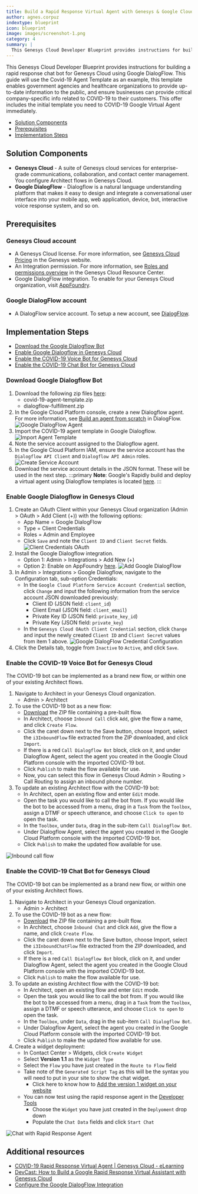 ```yaml
---
title: Build a Rapid Response Virtual Agent with Genesys & Google Cloud
author: agnes.corpuz
indextype: blueprint
icon: blueprint
image: images/screenshot-1.png
category: 4
summary: |
  This Genesys Cloud Developer Blueprint provides instructions for building a rapid response voice and chat bot for Genesys Cloud using Google DialogFlow. This guide will use the Covid-19 Agent Template as an example, this template enables government agencies and healthcare organizations to provide up-to-date information to the public, and ensure businesses can provide critical company-specific info related to COVID-19 to their customers. This offer includes the initial template you need to COVID-19 Google Virtual Agent immediately.
---
```


This Genesys Cloud Developer Blueprint provides instructions for building a rapid response chat bot for Genesys Cloud using Google DialogFlow. This guide will use the Covid-19 Agent Template as an example, this template enables government agencies and healthcare organizations to provide up-to-date information to the public, and ensure businesses can provide critical company-specific info related to COVID-19 to their customers. This offer includes the initial template you need to COVID-19 Google Virtual Agent immediately.

* [Solution Components](#Solution_Components)
* [Prerequisites](#Prerequisites)
* [Implementation Steps](#Implementation_Steps)

## Solution Components

* **Genesys Cloud** - A suite of Genesys cloud services for enterprise-grade communications, collaboration, and contact center management. You configure Architect flows in Genesys Cloud.
* **Google DialogFlow** - Dialogflow is a natural language understanding platform that makes it easy to design and integrate a conversational user interface into your mobile app, web application, device, bot, interactive voice response system, and so on.

## Prerequisites
### Genesys Cloud account

* A Genesys Cloud license. For more information, see [Genesys Cloud Pricing](https://www.genesys.com/pricing "Opens the Genesys Cloud pricing page") in the Genesys website.
* An Integration permission. For more information, see [Roles and permissions overview](https://help.mypurecloud.com/?p=24360 "Opens the Roles and permissions overview article") in the Genesys Cloud Resource Center.
* Google DialogFlow integration. To enable for your Genesys Cloud organization, visit [AppFoundry](https://appfoundry.genesys.com/filter/purecloud/listing/43a28e86-6158-4f86-b705-0b7471e24cfe).

### Google DialogFlow account
* A DialogFlow service account. To setup a new account, see [DialogFlow](https://dialogflow.com/ "Opens the Google DialogFlow page").

## Implementation Steps

* [Download the Google Dialogflow Bot](#Download_Google_Dialogflow_Bot)
* [Enable Google Dialogflow in Genesys Cloud](#Enable_Google_Dialogflow_in_Genesys_Cloud)
* [Enable the COVID-19 Voice Bot for Genesys Cloud](#Enable_the_COVID-19_Voice_Bot_for_Genesys_Cloud)
* [Enable the COVID-19 Chat Bot for Genesys Cloud](#Enable_the_COVID-19_Chat_Bot_for_Genesys_Cloud)

### Download Google Dialogflow Bot
1. Download the following zip files [here](https://github.com/GenesysCloudBlueprints/dialogflow-rapid-response-virtual-agent-blueprint/tree/main/blueprint/attachments):
   - covid-19-agent-template.zip
   - dialogflow-fulfillment.zip
2. In the Google Cloud Platform console, create a new Dialogflow agent. For more information, see [Build an agent from scratch](https://cloud.google.com/dialogflow/es/docs/tutorials/build-an-agent) in DialogFlow.
   ![Google DialogFlow Agent](images/create-a-dialogflow-agent.jpg "Google DialogFlow Agent")
3. Import the COVID-19 agent template in Google Dialogflow.
   ![Import Agent Template](images/import-agent-template.jpg "Import Agent Template")
4. Note the service account assigned to the Dialogflow agent.
5. In the Google Cloud Platform IAM, ensure the service account has the `Dialogflow API Client` and `Dialogflow API Admin` roles.
   ![Create Service Account](images/create-service-account.jpg "Create Service Account")
6. Download the service account details in the JSON format. These will be used in the next step.
:::primary
**Note**: Google's Rapidly build and deploy a virtual agent using Dialogflow templates is located [here](https://cloud.google.com/dialogflow/docs/tutorials/covid19-rapid-response).
:::

### Enable Google Dialogflow in Genesys Cloud
1. Create an OAuth Client within your Genesys Cloud organization (Admin > OAuth > Add Client (+)) with the following options:
   - App Name = Google DialogFlow
   - Type = Client Credentials
   - Roles = Admin and Employee
   - Click `Save` and note the `Client ID` and `Client Secret` fields.
   ![Client Credentials OAuth](images/create-client-credential-oauth.jpg "Client Credentials OAuth")
2. Install the Google Dialogflow integration.
   - Option 1: Admin > Integrations > Add New (+)
   - Option 2: Enable on AppFoundry [here](https://appfoundry.genesys.com/filter/genesyscloud/listing/43a28e86-6158-4f86-b705-0b7471e24cfe).
   ![Add Google DialogFlow](images/add-dialogflow-interaction.jpg "Add Google DialogFlow")
3. In Admin > Integrations > Google Dialogflow, navigate to the Configuration tab, sub-option Credentials:
   - In the `Google Cloud Platform Service Account Credential` section, click `Change` and input the following information from the service account JSON downloaded previously:
     - Client ID (JSON field: `client_id`)
     - Client Email (JSON field: `client_email`)
     - Private Key ID (JSON field: `private_key_id`)
     - Private Key (JSON field: `private_key`)
   - In the `Genesys Cloud OAuth Client Credential` section, click `Change` and input the newly created `Client ID` and `Client Secret` values from item 1 above.
   ![Google DialogFlow Credential Configuration](images/dialogflow-interaction-credentials-configuration.jpg "Google DialogFlow Credential Configuration")
4. Click the Details tab, toggle from `Inactive` to `Active`, and click `Save`.

### Enable the COVID-19 Voice Bot for Genesys Cloud
The COVID-19 bot can be implemented as a brand new flow, or within one of your existing Architect flows.

1. Navigate to Architect in your Genesys Cloud organization.
   - Admin > Architect
2. To use the COVID-19 bot as a new flow:
   - [Download](https://github.com/GenesysCloudBlueprints/dialogflow-rapid-response-virtual-agent-blueprint/blob/main/blueprint/attachments/COVID-19_Rapid_Response_Flow.zip?raw=true) the ZIP file containing a pre-built flow.
   - In Architect, choose `Inbound Call` click `Add`, give the flow a name, and click `Create Flow`.
   - Click the caret down next to the Save button, choose Import, select the `i3InboundFlow` file extracted from the ZIP downloaded, and click `Import`.
   - If there is a red `Call Dialogflow Bot` block, click on it, and under Dialogflow Agent, select the agent you created in the Google Cloud Platform console with the imported COVID-19 bot.
   - Click `Publish` to make the flow available for use.
   - Now, you can select this flow in Genesys Cloud Admin > Routing > Call Routing to assign an inbound phone number.
3. To update an existing Architect flow with the COVID-19 bot:
   - In Architect, open an existing flow and enter `Edit` mode.
   - Open the task you would like to call the bot from. If you would like the bot to be accessed from a menu, drag in a `Task` from the `Toolbox`, assign a DTMF or speech utterance, and choose `Click to open` to open the task.
   - In the `Toolbox`, under `Data`, drag in the sub-item `Call Dialogflow Bot`.
   - Under Dialogflow Agent, select the agent you created in the Google Cloud Platform console with the imported COVID-19 bot.
   - Click `Publish` to make the updated flow available for use.

![Inbound call flow](images/screenshot-1.png "Inbound call flow")

### Enable the COVID-19 Chat Bot for Genesys Cloud
The COVID-19 bot can be implemented as a brand new flow, or within one of your existing Architect flows.

1. Navigate to Architect in your Genesys Cloud organization.
   - Admin > Architect
2. To use the COVID-19 bot as a new flow:
   - [Download](https://github.com/GenesysCloudBlueprints/dialogflow-rapid-response-virtual-agent-blueprint/blob/main/blueprint/attachments/COVID-19_Rapid_Response_Flow.zip?raw=true) the ZIP file containing a pre-built flow.
   - In Architect, choose `Inbound Chat` and click `Add`, give the flow a name, and click `Create Flow`.
   - Click the caret down next to the Save button, choose Import, select the `i3InboundChatFlow` file extracted from the ZIP downloaded, and click `Import`.
   - If there is a red `Call Dialogflow Bot` block, click on it, and under Dialogflow Agent, select the agent you created in the Google Cloud Platform console with the imported COVID-19 bot.
   - Click `Publish` to make the flow available for use.
3. To update an existing Architect flow with the COVID-19 bot:
   - In Architect, open an existing flow and enter `Edit` mode.
   - Open the task you would like to call the bot from. If you would like the bot to be accessed from a menu, drag in a `Task` from the `Toolbox`, assign a DTMF or speech utterance, and choose `Click to open` to open the task.
   - In the `Toolbox`, under `Data`, drag in the sub-item `Call Dialogflow Bot`.
   - Under Dialogflow Agent, select the agent you created in the Google Cloud Platform console with the imported COVID-19 bot.
   - Click `Publish` to make the updated flow available for use.
4. Create a widget deployment:
   - In Contact Center > Widgets, click `Create Widget`
   - Select **Version 1.1** as the `Widget Type`
   - Select the `Flow` you have just created in the `Route to Flow` field
   - Take note of the `Generated Script Tag` as this will be the syntax you will need to put in your site to show the chat widget.
     - Click here to know how to [Add the version 1 widget on your website](/api/digital/webchat/index.html)
   - You can now test using the rapid response agent in the [Developer Tools](/developer-tools/#/webchat)
     - Choose the `Widget` you have just created in the `Deplyoment` drop down
     - Populate the `Chat Data` fields and click `Start Chat`

![Chat with Rapid Response Agent](images/chat-with-rapid-response-agent.jpg "Chat with Rapid Response Agent")

## Additional resources
* [COVID-19 Rapid Response Virtual Agent | Genesys Cloud - eLearning](https://gened.genesys.com/learn/course/internal/view/elearning/11782/covid-19-rapid-response-virtual-agent-genesys-cloud-elearning)
* [DevCast: How to Build a Google Rapid Response Virtual Assistant with Genesys Cloud](https://www.youtube.com/watch?v=hvPVYHzc6_8)
* [Configure the Google DialogFlow Integration](https://help.mypurecloud.com/articles/configure-the-google-dialogflow-platform-service-account-credential/)